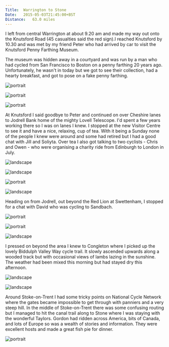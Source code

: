 ```yaml
---
Title:	Warrington to Stone
Date:	2015-05-03T21:45:00+BST
Distance:	63.0 miles
---
```


I left from central Warrington at about 9.20 am and made my way out onto the Knutsford Road (45 casualties said the red sign).I reached Knutsford by 10.30 and was met by my friend Peter who had arrived by car to visit the Knutsford Penny Farthing Museum.

The museum was hidden away in a courtyard and was run by a man who had cycled from San Francisco to Boston on a penny farthing 20 years ago. Unfortunately, he wasn't in today but we got to see their collection, had a hearty breakfast, and got to pose on a fake penny farthing.

![portrait](https://farm1.staticflickr.com/349/19444247972_275086e2bf_z_d.jpg "On the fake penny farthing")

![portrait](https://farm9.staticflickr.com/8830/17183204270_b2da94aa20.jpg "Penny Farthing")

![portrait](https://farm9.staticflickr.com/8765/17163318547_6ce60075eb.jpg "With Peter at the Penny Farthing museum")

At Knutsford I said goodbye to Peter and continued on over Cheshire lanes to Jodrell Bank home of the mighty Lovell Telescope. I'd spent a few years working there so I was on lanes I knew. I stopped at the new Visitor Centre to see it and have a nice, relaxing, cup of tea. With it being a Sunday none of the people I knew were around and some had retired but I had a good chat with Jill and Soliyta. Over tea I also got talking to two cyclists - Chris and Owen - who were organising a charity ride from Edinburgh to London in July.

![landscape](https://farm1.staticflickr.com/365/18829951573_fe3f4557e0_z_d.jpg "Lovell Telescope from Bomish lane")

![landscape](https://farm1.staticflickr.com/459/19424498106_af5c8f6e69_z_d.jpg "With the 76m Lovell Telescope")

![portrait](https://farm1.staticflickr.com/334/19263023678_9b00b88868_z_d.jpg "Soliyta and Jill")

![landscape](https://farm1.staticflickr.com/279/18829964233_e6fac28e27_z_d.jpg "Chris and Owen")

Heading on from Jodrell, out beyond the Red Lion at Swettenham, I stopped for a chat with David who was cycling to Sandbach.

![portrait](https://farm4.staticflickr.com/3859/18828092644_984de741df_z_d.jpg "Leaving Jodrell")

![portrait](https://farm1.staticflickr.com/311/19454896511_a01afcb542_z_d.jpg "David")

![landscape](https://farm9.staticflickr.com/8690/17163330147_e1e7e1680c.jpg "Cheshire countryside")

I pressed on beyond the area I knew to Congleton where I picked up the lovely Biddulph Valley Way cycle trail. It slowly ascended upwards along a wooded track but with occasional views of lambs lazing in the sunshine. The weather had been mixed this morning but had stayed dry this afternoon.

![landscape](https://farm1.staticflickr.com/426/19444302332_c79d3de967_z_d.jpg "Biddulph Valley Way")

![landscape](https://farm1.staticflickr.com/523/19450596365_a51aebc25c_z_d.jpg "Lambs")

Around Stoke-on-Trent I had some tricky points on National Cycle Network where the gates became impossible to get through with panniers and a very steep hill. In the middle of Stoke-on-Trent there was some confusing routing but I managed to hit the canal trail along to Stone where I was staying with the wonderful Taylors. Gordon had ridden across America, bits of Canada, and lots of Europe so was a wealth of stories and information. They were excellent hosts and made a great fish pie for dinner.

![portrait](https://farm4.staticflickr.com/3946/19424546746_024c8378d5_z_d.jpg "The Taylors")